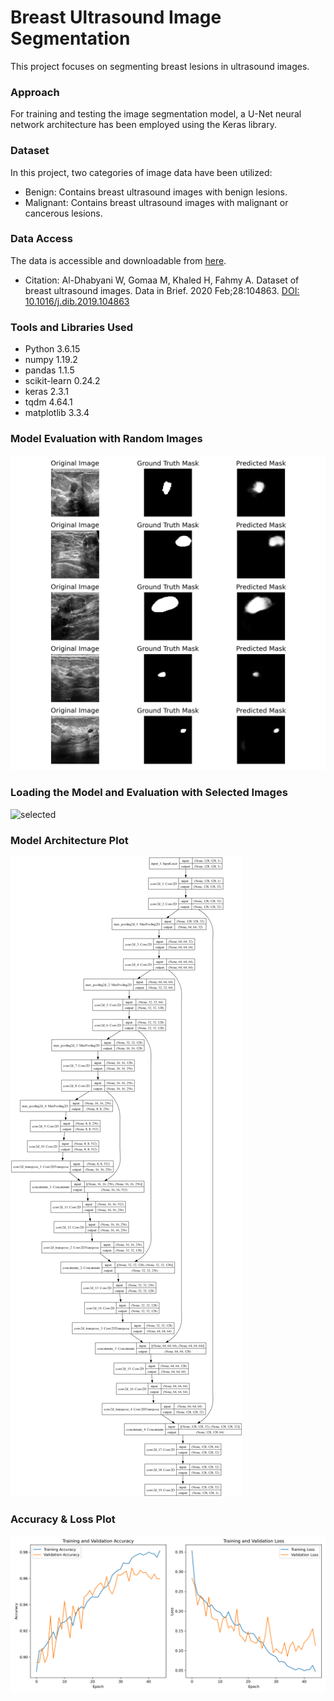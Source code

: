 # Breast Ultrasound Image Segmentation
This project focuses on segmenting breast lesions in ultrasound images.
### Approach
For training and testing the image segmentation model, a U-Net neural network architecture has been employed using the Keras library.
### Dataset
In this project, two categories of image data have been utilized:

- Benign: Contains breast ultrasound images with benign lesions.
- Malignant: Contains breast ultrasound images with malignant or cancerous lesions.

### Data Access
The data is accessible and downloadable from [here](https://www.kaggle.com/datasets/aryashah2k/breast-ultrasound-images-dataset).

- Citation: Al-Dhabyani W, Gomaa M, Khaled H, Fahmy A. Dataset of breast ultrasound images. Data in Brief. 2020 Feb;28:104863. [DOI: 10.1016/j.dib.2019.104863]( https://doi.org/10.1016/j.dib.2019.104863)

### Tools and Libraries Used
- Python 3.6.15
- numpy 1.19.2
- pandas 1.1.5
- scikit-learn 0.24.2
- keras 2.3.1
- tqdm 4.64.1
- matplotlib 3.3.4
### Model Evaluation with Random Images
![images](https://github.com/mohammadhosseinparsaei/Breast-Ultrasound-Image-Segmentation/blob/main/evaluation.png)
### Loading the Model and Evaluation with Selected Images
![selected](https://github.com/mohammadhosseinparsaei/Breast-Ultrasound-Image-Segmentation/blob/main/selected_images.png)
### Model Architecture Plot
![Architecture](https://github.com/mohammadhosseinparsaei/Breast-Ultrasound-Image-Segmentation/blob/main/model_architecture_plot.png)
### Accuracy & Loss Plot
![Accuracy & Loss plot](https://github.com/mohammadhosseinparsaei/Breast-Ultrasound-Image-Segmentation/blob/main/accuracy_loss_plot.png)
